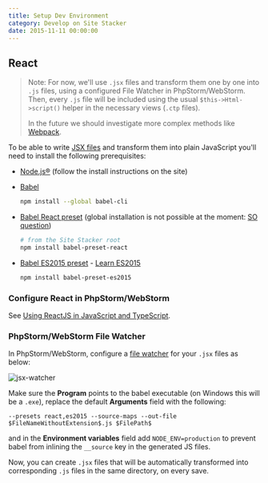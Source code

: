 ```yaml
---
title: Setup Dev Environment
category: Develop on Site Stacker
date: 2015-11-11 00:00:00
---
```


## React

> Note: For now, we'll use `.jsx` files and transform them one by one into `.js` files, using a configured File Watcher in PhpStorm/WebStorm. Then, every `.js` file will be included using the usual `$this->Html->script()` helper in the necessary views (`.ctp` files).
>
> In the future we should investigate more complex methods like [Webpack](https://webpack.github.io/).

To be able to write [JSX files](https://facebook.github.io/react/docs/jsx-in-depth.html) and transform them into plain JavaScript you'll need to install the following prerequisites:

- [Node.js®](https://nodejs.org/en/) (follow the install instructions on the site)
- [Babel](https://babeljs.io/)

  ```sh
  npm install --global babel-cli
  ```

- [Babel React preset](https://babeljs.io/docs/plugins/preset-react/) (global installation is not possible at the moment: [SO question](http://stackoverflow.com/questions/33538403/error-couldnt-find-preset-react-when-installed-using-npm-install-global-ba))

  ```sh
  # from the Site Stacker root
  npm install babel-preset-react
  ```

- [Babel ES2015 preset](http://babeljs.io/docs/plugins/preset-es2015/) - [Learn ES2015](http://babeljs.io/docs/learn-es2015/)

  ```sh
  npm install babel-preset-es2015
  ```

### Configure React in PhpStorm/WebStorm

See [Using ReactJS in JavaScript and TypeScript](https://www.jetbrains.com/webstorm/help/using-reactjs-in-javascript-and-typescript.html).

### PhpStorm/WebStorm File Watcher

In PhpStorm/WebStorm, configure a [file watcher](https://www.jetbrains.com/webstorm/help/file-watchers.html) for your `.jsx` files as below:

![jsx-watcher](https://git.sitestacker.com/sitestacker/docs/uploads/464809a852443001fac624e84bb924af/image.png)

Make sure the **Program** points to the babel executable (on Windows this will be a `.exe`), replace the default **Arguments** field with the following:

```
--presets react,es2015 --source-maps --out-file $FileNameWithoutExtension$.js $FilePath$
```

and in the **Environment variables** field add `NODE_ENV=production` to prevent babel from inlining the `__source` key in the generated JS files.

Now, you can create `.jsx` files that will be automatically transformed into corresponding `.js` files in the same directory, on every save.
